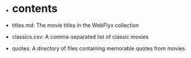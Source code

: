 * # contents

* titles.md: The movie titles in the WebFlyx collection
* classics.csv: A comma-separated list of classic movies
* quotes: A directory of files containing memorable quotes from movies
